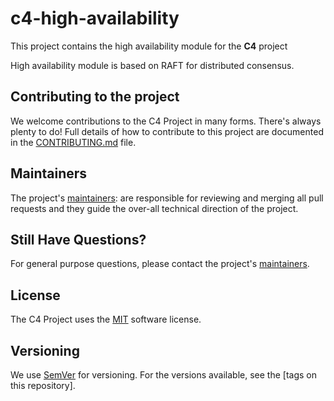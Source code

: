 # c4-high-availability
This project contains the high availability module for the **C4** project

High availability module is based on RAFT for distributed consensus.

## Contributing to the project
We welcome contributions to the C4 Project in many forms. There's always plenty to do! Full details of how to contribute to this project are documented in the [CONTRIBUTING.md](CONTRIBUTING.md) file.

## Maintainers
The project's [maintainers](MAINTAINERS.txt): are responsible for reviewing and merging all pull requests and they guide the over-all technical direction of the project.

## Still Have Questions?
For general purpose questions, please contact the project's [maintainers](MAINTAINERS.txt).

## License <a name="license"></a>
The C4 Project uses the [MIT](LICENSE) software license.


## Versioning

We use [SemVer](http://semver.org/) for versioning. For the versions available, see the [tags on this repository].